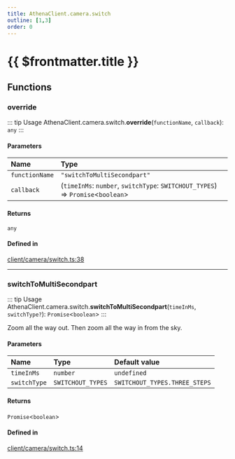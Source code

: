```yaml
---
title: AthenaClient.camera.switch
outline: [1,3]
order: 0
---
```


# {{ $frontmatter.title }}


## Functions

### override

::: tip Usage
AthenaClient.camera.switch.**override**(`functionName`, `callback`): `any`
:::

#### Parameters

| Name | Type |
| :------ | :------ |
| `functionName` | ``"switchToMultiSecondpart"`` |
| `callback` | (`timeInMs`: `number`, `switchType`: `SWITCHOUT_TYPES`) => `Promise`<`boolean`\> |

#### Returns

`any`

#### Defined in

[client/camera/switch.ts:38](https://github.com/Stuyk/altv-athena/blob/8e03099/src/core/client/camera/switch.ts#L38)

___

### switchToMultiSecondpart

::: tip Usage
AthenaClient.camera.switch.**switchToMultiSecondpart**(`timeInMs`, `switchType?`): `Promise`<`boolean`\>
:::

Zoom all the way out. Then zoom all the way in from the sky.

#### Parameters

| Name | Type | Default value |
| :------ | :------ | :------ |
| `timeInMs` | `number` | `undefined` |
| `switchType` | `SWITCHOUT_TYPES` | `SWITCHOUT_TYPES.THREE_STEPS` |

#### Returns

`Promise`<`boolean`\>

#### Defined in

[client/camera/switch.ts:14](https://github.com/Stuyk/altv-athena/blob/8e03099/src/core/client/camera/switch.ts#L14)
